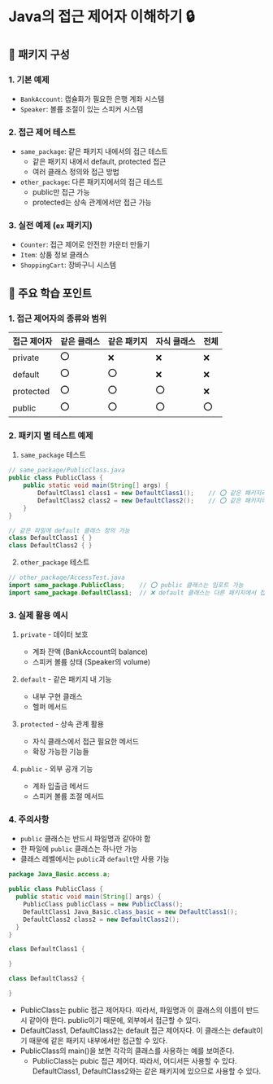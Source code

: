 # Java의 접근 제어자 이해하기 🔒

## 📁 패키지 구성
### 1. 기본 예제
- `BankAccount`: 캡슐화가 필요한 은행 계좌 시스템
- `Speaker`: 볼륨 조절이 있는 스피커 시스템

### 2. 접근 제어 테스트
- `same_package`: 같은 패키지 내에서의 접근 테스트
  - 같은 패키지 내에서 default, protected 접근
  - 여러 클래스 정의와 접근 방법
- `other_package`: 다른 패키지에서의 접근 테스트
  - public만 접근 가능
  - protected는 상속 관계에서만 접근 가능

### 3. 실전 예제 (`ex` 패키지)
- `Counter`: 접근 제어로 안전한 카운터 만들기
- `Item`: 상품 정보 클래스
- `ShoppingCart`: 장바구니 시스템

## 🎯 주요 학습 포인트

### 1. 접근 제어자의 종류와 범위
| 접근 제어자 | 같은 클래스 | 같은 패키지 | 자식 클래스 | 전체 |
|------------|------------|------------|------------|------|
| private    | ⭕         | ❌         | ❌         | ❌   |
| default    | ⭕         | ⭕         | ❌         | ❌   |
| protected  | ⭕         | ⭕         | ⭕         | ❌   |
| public     | ⭕         | ⭕         | ⭕         | ⭕   |

### 2. 패키지 별 테스트 예제
1. `same_package` 테스트
```java
// same_package/PublicClass.java
public class PublicClass {
    public static void main(String[] args) {
        DefaultClass1 class1 = new DefaultClass1();    // ⭕ 같은 패키지라서 가능
        DefaultClass2 class2 = new DefaultClass2();    // ⭕ 같은 패키지라서 가능
    }
}

// 같은 파일에 default 클래스 정의 가능
class DefaultClass1 { }
class DefaultClass2 { }
```

2. `other_package` 테스트
```java
// other_package/AccessTest.java
import same_package.PublicClass;    // ⭕ public 클래스는 임포트 가능
import same_package.DefaultClass1;  // ❌ default 클래스는 다른 패키지에서 접근 불가
```

### 3. 실제 활용 예시
1. `private` - 데이터 보호
   - 계좌 잔액 (BankAccount의 balance)
   - 스피커 볼륨 상태 (Speaker의 volume)

2. `default` - 같은 패키지 내 기능
   - 내부 구현 클래스
   - 헬퍼 메서드

3. `protected` - 상속 관계 활용
   - 자식 클래스에서 접근 필요한 메서드
   - 확장 가능한 기능들

4. `public` - 외부 공개 기능
   - 계좌 입출금 메서드
   - 스피커 볼륨 조절 메서드

### 4. 주의사항
- `public` 클래스는 반드시 파일명과 같아야 함
- 한 파일에 `public` 클래스는 하나만 가능
- 클래스 레벨에서는 `public`과 `default`만 사용 가능

```java
package Java_Basic.access.a;

public class PublicClass {
  public static void main(String[] args) {
    PublicClass publicClass = new PublicClass();
    DefaultClass1 Java_Basic.class_basic = new DefaultClass1();
    DefaultClass2 class2 = new DefaultClass2();
  }
}

class DefaultClass1 {

}

class DefaultClass2 {

}
```

- PublicClass는 public 접근 제어자다. 따라서, 파일명과 이 클래스의 이름이 반드시 같아야 한다. public이기 때문에, 외부에서 접근할 수 있다.
- DefaultClass1, DefaultClass2는 default 접근 제어자다. 이 클래스는 default이기 때문에 같은 패키지 내부에서만 접근할 수 있다.
- PublicClass의 main()을 보면 각각의 클래스를 사용하는 예를 보여준다. 
  - PublicClass는 pubic 접근 제어다. 따라서, 어디서든 사용할 수 있다. DefaultClass1, DefaultClass2와는 같은 패키지에 있으므로 사용할 수 있다.

